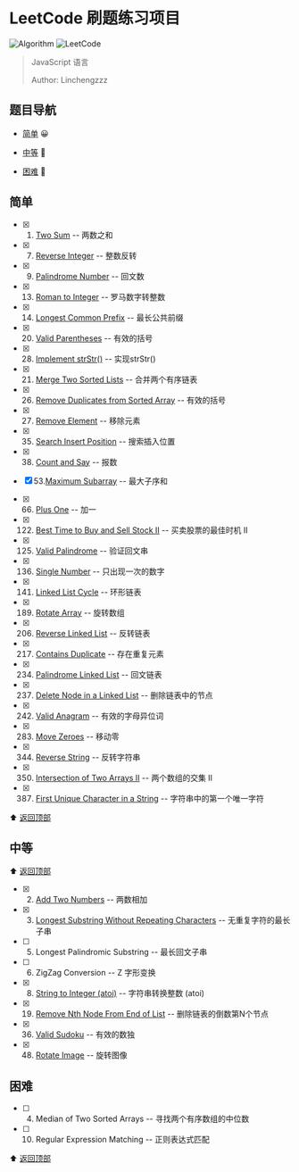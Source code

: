 # LeetCode 刷题练习项目

![Algorithm](https://img.shields.io/badge/→-Algorithm-blue.svg) ![LeetCode](https://img.shields.io/badge/→-LeetCode-blue.svg)

> JavaScript 语言
>
> Author: Linchengzzz

## 题目导航

- [简单](#简单) 😀

- [中等](#中等) 🤔

- [困难](困年) 👿

## 简单

- [x] 1. [Two Sum](1.two-sum.js) -- 两数之和

- [x] 7. [Reverse Integer](7.reverse-integer.js) -- 整数反转

- [x] 9. [Palindrome Number](9.palindrome-number.js) -- 回文数

- [x] 13. [Roman to Integer](13.roman-to-integer.js) -- 罗马数字转整数

- [x] 14. [Longest Common Prefix](14.longest-common-prefix.js) -- 最长公共前缀

- [x] 20. [Valid Parentheses](20.valid-parentheses.js) -- 有效的括号

- [x] 28. [Implement strStr()](28.implement-strstr.js) -- 实现strStr()

- [x] 21. [Merge Two Sorted Lists](21.merge-two-sorted-lists.js) -- 合并两个有序链表

- [x] 26. [Remove Duplicates from Sorted Array](26.remove-duplicates-from-sorted-array.js) -- 有效的括号

- [x] 27. [Remove Element](27.remove-element.js) -- 移除元素

- [x] 35. [Search Insert Position](35.search-insert-position.js) -- 搜索插入位置

- [x] 38. [Count and Say](38.count-and-say.js) -- 报数

- [x] 53.[Maximum Subarray](53.maximum-subarray.js) -- 最大子序和

- [x] 66. [Plus One](66.plus-one.js) -- 加一

- [x] 122. [Best Time to Buy and Sell Stock II](122.best-time-to-buy-and-sell-stock-ii.js) -- 买卖股票的最佳时机 II

- [x] 125. [Valid Palindrome](125.valid-palindrome.js) -- 验证回文串

- [x] 136. [Single Number](136.single-number.js) -- 只出现一次的数字

- [x] 141. [Linked List Cycle](141.linked-list-cycle.js) -- 环形链表

- [x] 189. [Rotate Array](189.rotate-array.js) -- 旋转数组

- [x] 206. [Reverse Linked List](206.reverse-linked-list.js) -- 反转链表

- [x] 217. [Contains Duplicate](217.contains-duplicate.js) -- 存在重复元素

- [x] 234. [Palindrome Linked List](234.palindrome-linked-list.js) -- 回文链表

- [x] 237. [Delete Node in a Linked List](237.delete-node-in-a-linked-list.js) -- 删除链表中的节点

- [x] 242. [Valid Anagram](242.valid-anagram.js) -- 有效的字母异位词

- [x] 283. [Move Zeroes](283.move-zeroes.js) -- 移动零

- [x] 344. [Reverse String](344.reverse-string.js) -- 反转字符串

- [x] 350. [Intersection of Two Arrays II](350.intersection-of-two-arrays-ii.js) -- 两个数组的交集 II

- [x] 387. [First Unique Character in a String](387.first-unique-character-in-a-string.js) -- 字符串中的第一个唯一字符

⬆︎ [返回顶部](#题目导航)

## 中等

⬆︎ [返回顶部](#题目导航)

- [x] 2. [Add Two Numbers](2.add-two-numbers.js) -- 两数相加

- [x] 3. [Longest Substring Without Repeating Characters](3.longest-substring-without-repeating-characters.js) -- 无重复字符的最长子串

- [ ] 5. Longest Palindromic Substring -- 最长回文子串

- [ ] 6. ZigZag Conversion -- Z 字形变换

- [x] 8. [String to Integer (atoi)](8.string-to-integer-atoi.js) -- 字符串转换整数 (atoi)

- [x] 19. [Remove Nth Node From End of List](19.remove-nth-node-from-end-of-list.js) -- 删除链表的倒数第N个节点

- [x] 36. [Valid Sudoku](36.valid-sudoku.js) -- 有效的数独

- [x] 48. [Rotate Image](48.rotate-image.js) -- 旋转图像

## 困难

- [ ] 4. Median of Two Sorted Arrays -- 寻找两个有序数组的中位数

- [ ] 10. Regular Expression Matching -- 正则表达式匹配

⬆︎ [返回顶部](#题目导航)
